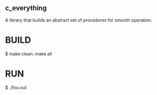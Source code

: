 ## c_everything
A library that builds an abstract set of procedures for smooth operation.

# BUILD
$ make clean; make all

# RUN
$ ./foo.out

